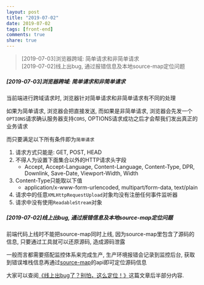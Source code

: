 ```yaml
---
layout: post
title: "2019-07-02"
date: 2019-07-02
tags: [front-end]
comments: true
share: true
---
```


> [2019-07-03]浏览器跨域: 简单请求和非简单请求<br>
> [2019-07-02]线上出bug, 通过报错信息及本地source-map定位问题 <br>

##### [2019-07-03]浏览器跨域: 简单请求和非简单请求

当前端进行跨域请求时, 浏览器针对简单请求和非简单请求有不同的处理

如果为简单请求, 浏览器会把直接发送, 而如果是非简单请求, 浏览器会先发一个`OPTIONS`请求确认服务器支持`CORS`, OPTIONS请求成功之后才会帮我们发出真正的业务请求

而只要满足以下所有条件即为`简单请求`

1. 请求方式只能是: GET, POST, HEAD
1. 不得人为设置下面集合以外的HTTP请求头字段
    - Accept, Accept-Language, Content-Language, Content-Type, DPR, Downlink, Save-Date, Viewport-Width, Width
1. Content-Type只能取以下值
    - application/x-www-form-urlencoded, multipart/form-data, text/plain
1. 请求中的任意`XMLHttpRequestUpload`对象均没有注册任何事件监听器
1. 请求中没有使用`ReadableStream`对象

##### [2019-07-02]线上出bug, 通过报错信息及本地source-map定位问题

前端代码上线时不能把source-map同时上线, 因为source-map里包含了源码的信息, 只要通过工具就可以还原源码, 造成源码泄露

一般而言都需要搭配监控体系来完成生产, 生产环境报错会记录到监控后台, 获取到错误堆栈信息再通过[source-map](https://www.npmjs.com/package/source-map)的api即可定位源码信息

大家可以查阅[《线上出bug了？别怕，这么定位！》](https://juejin.im/post/5c8bbb30f265da2dc539008c)这篇文章后半部分内容.
